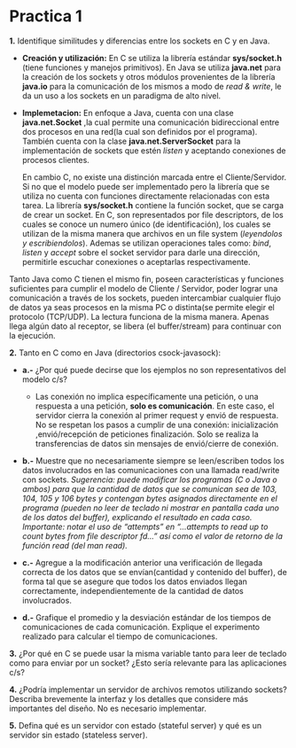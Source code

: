 # Practica 1

**1.** Identifique similitudes y diferencias entre los sockets en C y en Java.

* **Creación y utilización:**
  En C se utiliza la librería estándar **sys/socket.h** (tiene funciones y manejos primitivos).
  En Java se utiliza **java.net** para la creación de los sockets y otros módulos provenientes de la librería **java.io** para la comunicación de los mismos a modo de *read & write*, le da un uso a los sockets en un paradigma de alto nivel.
  >
* **Implemetacion:**
    En enfoque a Java, cuenta con una clase **java.net.Socket** ,la cual permite una comunicación bidireccional entre dos procesos en una red(la cual son definidos por el programa). También cuenta con la clase **java.net.ServerSocket** para la implementación de sockets que estén *listen* y aceptando conexiones de procesos clientes.
    >
    En cambio C, no existe una distinción marcada entre el Cliente/Servidor. Si no que el modelo puede ser implementado pero la librería que se utiliza no cuenta con funciones directamente relacionadas con esta tarea. La librería **sys/socket.h** contiene la función socket, que se carga de crear un socket.  En C, son representados por file descriptors, de los cuales se conoce un numero único (de identificación), los cuales se utilizan de la misma manera que archivos en un file system (*leyendolos y escribiendolos*). Ademas se utilizan operaciones tales como: *bind*, *listen* y *accept* sobre el socket servidor para darle una dirección, permitirle escuchar conexiones o aceptarlas respectivamente.

Tanto Java como C tienen el mismo fin, poseen características y funciones suficientes para cumplir el modelo de Cliente / Servidor, poder lograr una comunicación a través de los sockets, pueden intercambiar cualquier flujo de datos ya seas procesos en la misma PC o distinta(se permite elegir el protocolo (TCP/UDP). 
La lectura funciona de la misma manera. Apenas llega algún dato al receptor, se libera (el buffer/stream) para continuar con la ejecución.


**2.** Tanto en C como en Java (directorios csock-javasock):

- **a.-** ¿Por qué puede decirse que los ejemplos no son representativos del modelo c/s? 
  >
    - Las conexión no implica específicamente una petición, o una respuesta a una petición, **solo es comunicación**. En este caso, el servidor cierra la conexión al primer request y envió de respuesta. No se respetan los pasos a cumplir de una conexión: inicialización ,envió/recepción de peticiones finalización.
    Solo se realiza la transferencias de datos sin mensajes de envió/cierre de conexión. 
>
  
- **b.-** Muestre que no necesariamente siempre se leen/escriben todos los datos involucrados en las comunicaciones con una llamada read/write con sockets.
*Sugerencia: puede modificar los programas (C o Java o ambos) para que la cantidad de datos que se comunican sea de 103,  104,  105 y  106 bytes  y  contengan  bytes  asignados  directamente  en  el  programa (pueden  no  leer  de  teclado  ni  mostrar  en  pantalla  cada  uno  de  los  datos  del  buffer), explicando  el  resultado  en  cada  caso. Importante: notar  el  uso de  “attempts”  en “...attempts to read up to count bytes from file descriptor fd...” así como el valor de retorno de la función read (del man read).*

- **c.-** Agregue a la modificación anterior una verificación de llegada correcta de los datos que se envían(cantidad y contenido del buffer), de forma tal que se asegure que todos los datos enviados llegan    correctamente, independientemente de la cantidad  de datos involucrados.
  
- **d.-** Grafique el promedio y la desviación estándar de los tiempos de comunicaciones de cada comunicación.    Explique    el    experimento    realizado    para    calcular    el    tiempo    de comunicaciones.

**3.** ¿Por qué en  C  se  puede  usar  la  misma  variable  tanto  para  leer  de  teclado  como  para enviar por un socket? ¿Esto sería relevante para las aplicaciones c/s?

**4.** ¿Podría implementar  un  servidor  de  archivos  remotos  utilizando  sockets?  Describa brevemente la interfaz y los detalles que considere más importantes del diseño. No es necesario implementar.

**5.** Defina qué es  un  servidor  con  estado  (stateful  server)  y qué es  un  servidor  sin  estado (stateless server).